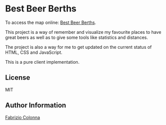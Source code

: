 # Best Beer Berths

To access the map online: [Best Beer Berths](https://rawgit.com/ColOfAbRiX/best-beer-berths/master/map.html).

This project is a way of remember and visualize my favourite places to have great beers as well as to give some tools like statistics and distances.

The project is also a way for me to get updated on the current status of HTML, CSS and JavaScript.

This is a pure client implementation.

## License

MIT

## Author Information

[Fabrizio Colonna](mailto:colofabrix@tin.it)

